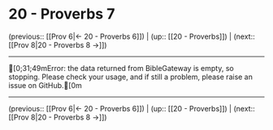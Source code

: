 # 20 - Proverbs 7

(previous:: [[Prov 6|← 20 - Proverbs 6]]) | (up:: [[20 - Proverbs]]) | (next:: [[Prov 8|20 - Proverbs 8 →]])

***
[0;31;49mError: the data returned from BibleGateway is empty, so stopping. Please check your usage, and if still a problem, please raise an issue on GitHub.[0m

***

(previous:: [[Prov 6|← 20 - Proverbs 6]]) | (up:: [[20 - Proverbs]]) | (next:: [[Prov 8|20 - Proverbs 8 →]])
